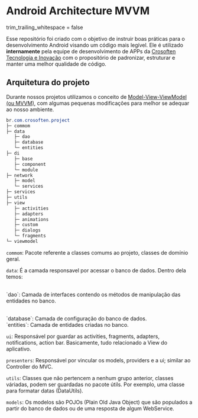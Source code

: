 # Android Architecture MVVM
trim_trailing_whitespace = false

Esse repositório foi criado com o objetivo de instruir boas práticas para o desenvolvimento Android visando um código mais legível. Ele é utilizado **internamente** pela equipe de desenvolvimento de APPs da [Crosoften Tecnologia e Inovação](https://crosoften.com/) com o propositório de padronizar, estruturar e manter uma melhor qualidade de código.

## Arquitetura do projeto

Durante nossos projetos utilizamos o conceito de [Model-View-ViewModel (ou MVVM)](https://en.wikipedia.org/wiki/Model%E2%80%93view%E2%80%93viewmodel), com algumas pequenas modificações para melhor se adequar ao nosso ambiente.

```java
br.com.crosoften.project
├─ commom
├─ data
   ├─ dao
   ├─ database
   └─ entities
├─ di
   ├─ base
   ├─ component
   └─ module
├─ network
   ├─ model
   └─ services   
├─ services
├─ utils
├─ view
   ├─ activities
   ├─ adapters
   ├─ animations
   ├─ custom
   ├─ dialogs
   └─ fragments
└─ viewmodel
```

`commom`: Pacote referente a classes comums ao projeto, classes de domínio geral.

`data`: É a camada responsavel por acessar o banco de dados. Dentro dela temos: <br /><br />
 <p>`dao`: Camada de interfaces contendo os métodos de manipulação das entidades no banco. </p> <br />
      `database`: Camada de configuração do banco de dados. <br />
      `entities`: Camada de entidades criadas no banco. <br />
      
`ui`: Responsável por guardar as activities, fragments, adapters, notifications, action bar. Basicamente, tudo relacionado a View do aplicativo.

`presenters`: Responsável por vincular os models, providers e a ui; similar ao Controller do MVC.

`utils`: Classes que não pertencem a nenhum grupo anterior, classes váriadas, podem ser guardadas no pacote útils. Por exemplo, uma classe para formatar datas (DataUtils).

`models`: Os modelos são POJOs (Plain Old Java Object) que são populados a partir do banco de dados ou de uma resposta de algum WebService.

